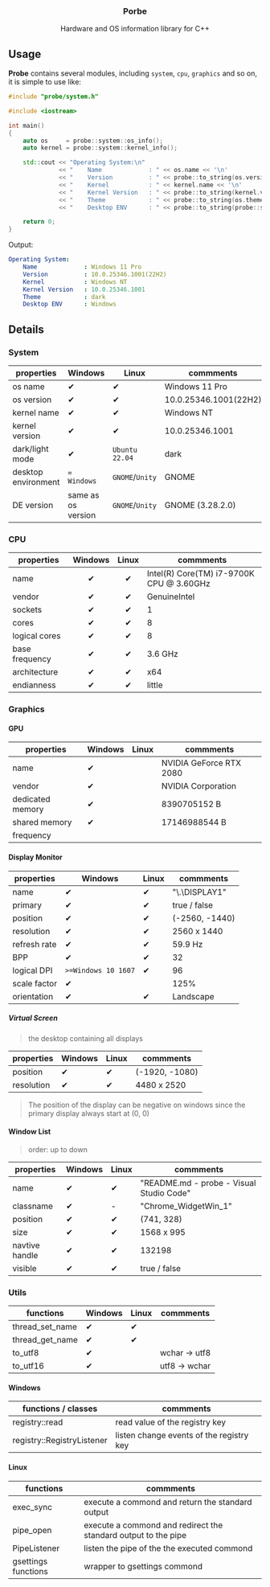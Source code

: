 <h3 align="center">Porbe</h3>

<p align="center">
  Hardware and OS information library for C++
</p>

## Usage

**Probe** contains several modules, including `system`, `cpu`, `graphics` and so on, it is simple to use like:

```C++
#include "probe/system.h"

#include <iostream>

int main()
{
    auto os     = probe::system::os_info();
    auto kernel = probe::system::kernel_info();

    std::cout << "Operating System:\n"
              << "    Name             : " << os.name << '\n'
              << "    Version          : " << probe::to_string(os.version) << '\n'
              << "    Kernel           : " << kernel.name << '\n'
              << "    Kernel Version   : " << probe::to_string(kernel.version) << '\n'
              << "    Theme            : " << probe::to_string(os.theme) << '\n'
              << "    Desktop ENV      : " << probe::to_string(probe::system::desktop()) << '\n';

    return 0;
}
```

Output:

```yaml
Operating System:
    Name             : Windows 11 Pro
    Version          : 10.0.25346.1001(22H2)
    Kernel           : Windows NT
    Kernel Version   : 10.0.25346.1001
    Theme            : dark
    Desktop ENV      : Windows
```

## Details

### System

| properties          | Windows            | Linux           | commments             |
| ------------------- | ------------------ | --------------- | --------------------- |
| os name             | &#10004;           | &#10004;        | Windows 11 Pro        |
| os version          | &#10004;           | &#10004;        | 10.0.25346.1001(22H2) |
| kernel name         | &#10004;           | &#10004;        | Windows NT            |
| kernel version      | &#10004;           | &#10004;        | 10.0.25346.1001       |
| dark/light mode     | &#10004;           | `Ubuntu 22.04`  | dark                  |
| desktop environment | `= Windows`        | `GNOME`/`Unity` | GNOME                 |
| DE version          | same as os version | `GNOME`/`Unity` | GNOME (3.28.2.0)      |

### CPU

| properties     | Windows  |  Linux   | commments                                |
| -------------- | :------: | :------: | ---------------------------------------- |
| name           | &#10004; | &#10004; | Intel(R) Core(TM) i7-9700K CPU @ 3.60GHz |
| vendor         | &#10004; | &#10004; | GenuineIntel                             |
| sockets        | &#10004; | &#10004; | 1                                        |
| cores          | &#10004; | &#10004; | 8                                        |
| logical cores  | &#10004; | &#10004; | 8                                        |
| base frequency | &#10004; | &#10004; | 3.6 GHz                                  |
| architecture   | &#10004; | &#10004; | x64                                      |
| endianness     | &#10004; | &#10004; | little                                   |

### Graphics

#### GPU

| properties       | Windows  | Linux | commments               |
| ---------------- | -------- | ----- | ----------------------- |
| name             | &#10004; |       | NVIDIA GeForce RTX 2080 |
| vendor           | &#10004; |       | NVIDIA Corporation      |
| dedicated memory | &#10004; |       | 8390705152 B            |
| shared memory    | &#10004; |       | 17146988544 B           |
| frequency        |          |       |                         |

#### Display Monitor

| properties   | Windows             | Linux    | commments      |
| ------------ | ------------------- | -------- | -------------- |
| name         | &#10004;            | &#10004; | "\\.\DISPLAY1" |
| primary      | &#10004;            | &#10004; | true / false   |
| position     | &#10004;            | &#10004; | (-2560, -1440) |
| resolution   | &#10004;            | &#10004; | 2560 x 1440    |
| refresh rate | &#10004;            | &#10004; | 59.9 Hz        |
| BPP          | &#10004;            | &#10004; | 32             |
| logical DPI  | `>=Windows 10 1607` | &#10004; | 96             |
| scale factor | &#10004;            |          | 125%           |
| orientation  | &#10004;            | &#10004; | Landscape      |

##### Virtual Screen

> the desktop containing all displays

| properties | Windows  | Linux    | commments      |
| ---------- | -------- | -------- | -------------- |
| position   | &#10004; | &#10004; | (-1920, -1080) |
| resolution | &#10004; | &#10004; | 4480 x 2520    |

> The position of the display can be negative on windows since the primary display always start at (0, 0)

#### Window List

> order: up to down

| properties     | Windows  | Linux    | commments                                |
| -------------- | -------- | -------- | ---------------------------------------- |
| name           | &#10004; | &#10004; | "README.md - probe - Visual Studio Code" |
| classname      | &#10004; | -        | "Chrome_WidgetWin_1"                     |
| position       | &#10004; | &#10004; | (741, 328)                               |
| size           | &#10004; | &#10004; | 1568 x 995                               |
| navtive handle | &#10004; | &#10004; | 132198                                   |
| visible        | &#10004; | &#10004; | true / false                             |


### Utils

| functions       | Windows  | Linux    | commments     |
| --------------- | -------- | -------- | ------------- |
| thread_set_name | &#10004; | &#10004; |               |
| thread_get_name | &#10004; | &#10004; |               |
| to_utf8         | &#10004; |          | wchar -> utf8 |
| to_utf16        | &#10004; |          | utf8 -> wchar |

#### Windows

| functions / classes        | commments                                |
| -------------------------- | ---------------------------------------- |
| registry::read             | read value of the registry key           |
| registry::RegistryListener | listen change events of the registry key |

#### Linux

| functions           | commments                                                      |
| ------------------- | -------------------------------------------------------------- |
| exec_sync           | execute a commond and return the standard output               |
| pipe_open           | execute a commond and redirect the standard output to the pipe |
| PipeListener        | listen the pipe of the the executed commond                    |
| gsettings functions | wrapper to gsettings commond                                   |